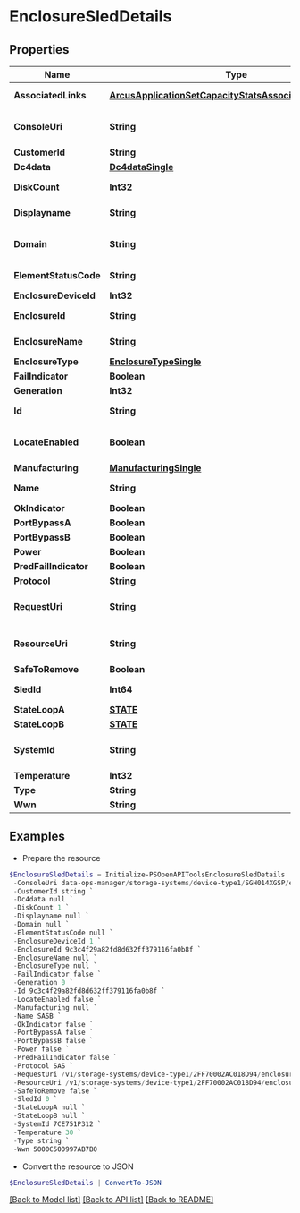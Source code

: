 # EnclosureSledDetails
## Properties

Name | Type | Description | Notes
------------ | ------------- | ------------- | -------------
**AssociatedLinks** | [**ArcusApplicationSetCapacityStatsAssociatedLinksInner[]**](ArcusApplicationSetCapacityStatsAssociatedLinksInner.md) | Associated Links Details | [optional] 
**ConsoleUri** | **String** | consoleUri for detailed storage object | [optional] 
**CustomerId** | **String** | customerId | [optional] 
**Dc4data** | [**Dc4dataSingle**](Dc4dataSingle.md) |  | [optional] 
**DiskCount** | **Int32** | Number of disks present | [optional] 
**Displayname** | **String** | Enclosure Display name | [optional] 
**Domain** | **String** | Domain that the resource belongs to | [optional] 
**ElementStatusCode** | **String** | Enclosure status code | [optional] 
**EnclosureDeviceId** | **Int32** |  | [optional] 
**EnclosureId** | **String** | Parent UID of the resource. | [optional] 
**EnclosureName** | **String** | Name of the enclosure | [optional] 
**EnclosureType** | [**EnclosureTypeSingle**](EnclosureTypeSingle.md) |  | [optional] 
**FailIndicator** | **Boolean** |  | [optional] 
**Generation** | **Int32** | generation | [optional] 
**Id** | **String** | Unique Identifier of the resource. | [optional] 
**LocateEnabled** | **Boolean** | Indicates if the locate beacon is enabled or not | [optional] 
**Manufacturing** | [**ManufacturingSingle**](ManufacturingSingle.md) |  | [optional] 
**Name** | **String** | Name of the resource. | [optional] 
**OkIndicator** | **Boolean** |  | [optional] 
**PortBypassA** | **Boolean** |  | [optional] 
**PortBypassB** | **Boolean** |  | [optional] 
**Power** | **Boolean** |  | [optional] 
**PredFailIndicator** | **Boolean** |  | [optional] 
**Protocol** | **String** |  | [optional] 
**RequestUri** | **String** | resourceUri for detailed enclosure object | [optional] 
**ResourceUri** | **String** | resourceUri for detailed enclosure object | [optional] 
**SafeToRemove** | **Boolean** |  | [optional] 
**SledId** | **Int64** | Numeric ID of the resource | [optional] 
**StateLoopA** | [**STATE**](STATE.md) |  | [optional] 
**StateLoopB** | [**STATE**](STATE.md) |  | [optional] 
**SystemId** | **String** | SystemUid/Serial Number  of the array. | [optional] 
**Temperature** | **Int32** |  | [optional] 
**Type** | **String** | type | [optional] 
**Wwn** | **String** |  | [optional] 

## Examples

- Prepare the resource
```powershell
$EnclosureSledDetails = Initialize-PSOpenAPIToolsEnclosureSledDetails  -AssociatedLinks [{&quot;resourceUri&quot;:&quot;/v1/storage-systems/device-type1/2FF70002AC01F0FF&quot;,&quot;type&quot;:&quot;systems&quot;},{&quot;resourceUri&quot;:&quot;/v1/storage-systems/device-type1/2FF70002AC01F0FF/enclosures/9c3c4f29a82fd8d632ff379116fa0b8f&quot;,&quot;type&quot;:&quot;enclosures&quot;}] `
 -ConsoleUri data-ops-manager/storage-systems/device-type1/SGH014XGSP/enclosures/9c3c4f29a82fd8d632ff379116fa0b8f/enclosure-sleds/8621946048c1cb24bdfc57e9b3b460ac `
 -CustomerId string `
 -Dc4data null `
 -DiskCount 1 `
 -Displayname null `
 -Domain null `
 -ElementStatusCode null `
 -EnclosureDeviceId 1 `
 -EnclosureId 9c3c4f29a82fd8d632ff379116fa0b8f `
 -EnclosureName null `
 -EnclosureType null `
 -FailIndicator false `
 -Generation 0 `
 -Id 9c3c4f29a82fd8d632ff379116fa0b8f `
 -LocateEnabled false `
 -Manufacturing null `
 -Name SASB `
 -OkIndicator false `
 -PortBypassA false `
 -PortBypassB false `
 -Power false `
 -PredFailIndicator false `
 -Protocol SAS `
 -RequestUri /v1/storage-systems/device-type1/2FF70002AC018D94/enclosures/9c3c4f29a82fd8d632ff379116fa0b8f/enclosure-sleds/8621946048c1cb24bdfc57e9b3b460ac `
 -ResourceUri /v1/storage-systems/device-type1/2FF70002AC018D94/enclosures/9c3c4f29a82fd8d632ff379116fa0b8f/enclosure-sleds/8621946048c1cb24bdfc57e9b3b460ac `
 -SafeToRemove false `
 -SledId 0 `
 -StateLoopA null `
 -StateLoopB null `
 -SystemId 7CE751P312 `
 -Temperature 30 `
 -Type string `
 -Wwn 5000C500997AB7B0
```

- Convert the resource to JSON
```powershell
$EnclosureSledDetails | ConvertTo-JSON
```

[[Back to Model list]](../README.md#documentation-for-models) [[Back to API list]](../README.md#documentation-for-api-endpoints) [[Back to README]](../README.md)

